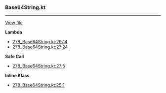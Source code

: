 ### Base64String.kt
---
[View file](../files/278_Base64String.kt)

**Lambda**

 - [278_Base64String.kt:29:14](../files/278_Base64String.kt#L29)
 - [278_Base64String.kt:27:24](../files/278_Base64String.kt#L27)

**Safe Call**

 - [278_Base64String.kt:27:5](../files/278_Base64String.kt#L27)

**Inline Klass**

 - [278_Base64String.kt:25:1](../files/278_Base64String.kt#L25)
